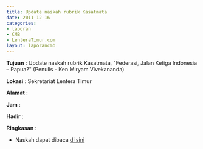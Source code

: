 ```yaml
---
title: Update naskah rubrik Kasatmata
date: 2011-12-16
categories:
- laporan
- CMB
- LenteraTimur.com
layout: laporancmb
---
```


**Tujuan** : Update naskah rubrik Kasatmata, "Federasi, Jalan Ketiga Indonesia – Papua?" (Penulis - Ken Miryam Vivekananda)

**Lokasi** : Sekretariat Lentera Timur

**Alamat** : 

**Jam** : 

**Hadir** : 

**Ringkasan** : 
* Naskah dapat dibaca [di sini](http://www.lenteratimur.com/2011/12/federasi-jalan-ketiga-indonesia-%E2%80%93-papua/)
